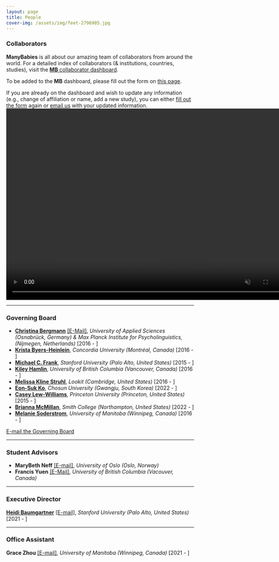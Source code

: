 ```yaml
---
layout: page
title: People
cover-img: /assets/img/feet-2796905.jpg
---
```


<!---
To do:
- update funding information? MB2 Grant?
--->

### Collaborators   
**ManyBabies** is all about our amazing team of collaborators from around the world. For a detailed index of collaborators (& institutions, countries, studies), visit the [**MB** collaborator dashboard](https://manybabies.shinyapps.io/shiny_mb_map/). 

To be added to the **MB** dashboard, please fill out the form on [this page]({{site.baseurl}}/map/).

If you are already on the dashboard and wish to update any information (e.g., change of affiliation or name, add a new study), you can either [fill out the form]({{site.baseurl}}/map/) again or [email us](mailto:manybabiesconsortium@gmail.com) with your updated information.
<a href="{{site.baseurl}}{% link map.md %}" class="image">
    <video muted autoplay="autoplay" loop="loop" width="768" height="512">
      <source src="/assets/img/dashboard_overview.mp4" type="video/mp4">  
    </video>
</a>

***
### Governing Board

* [**Christina Bergmann**](https://www.mpi.nl/people/bergmann-christina) [[E-Mail]](chbergma@gmail.com), *University of Applied Sciences (Osnabrück, Germany) & Max Planck Institute for Psycholinguistics, (Nijmegen, Netherlands)* [2016 - ]
* [**Krista Byers-Heinlein**](https://www.concordia.ca/artsci/psychology/faculty.html?fpid=krista-byers-heinlein), *Concordia University (Montréal, Canada)* [2016 - ]
* [**Michael C. Frank**](https://web.stanford.edu/~mcfrank/), *Stanford University (Palo Alto, United States)* [2015 - ]
* [**Kiley Hamlin**](https://psych.ubc.ca/profile/kiley-hamlin/), *University of British Columbia (Vancouver, Canada)* [2016 - ]
* [**Melissa Kline Struhl**](http://www.melissaklinestruhl.com), *Lookit (Cambridge, United States)* [2016 - ]
* [**Eon-Suk Ko**](https://sites.google.com/site/eonsuk/), *Chosun University (Gwangju, South Korea)* [2022 - ]
* [**Casey Lew-Williams**](https://psych.princeton.edu/person/casey-lew-williams), *Princeton University (Princeton, United States)* [2015 - ]
* [**Brianna McMillan**](https://www.smith.edu/academics/faculty/brianna-mcmillan), *Smith College (Northampton, United States)* [2022 - ]
* [**Melanie Soderstrom**](https://home.cc.umanitoba.ca/~soderstr/), *University of Manitoba (Winnipeg, Canada)* [2016 - ]

[E-mail the Governing Board](mailto:manybabies-gb@mailman.stanford.edu)

***
### Student Advisors

* **MaryBeth Neff** [[E-mail]](mailto:marybethneff@gmail.com), *University of Oslo (Oslo, Norway)* 
* **Francis Yuen** [[E-Mail]](francis.yuen@psych.ubc.ca), *University of British Columbia (Vacouver, Canada)* 

***

### Executive Director   

[**Heidi Baumgartner**](https://www-csli.stanford.edu/people/baumgartner-heidi) [[E-mail]](mailto:manybabiesconsortium@gmail.com), *Stanford University (Palo Alto, United States)* [2021 - ] 

***

### Office Assistant   
**Grace Zhou** [[E-mail]](mailto:grace.zhou@umanitoba.ca), *University of Manitoba (Winnipeg, Canada)* [2021 - ] 




